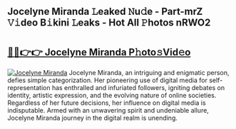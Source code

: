 ## Jocelyne Miranda 𝙻eaked 𝙽u𝚍e - Part-mrZ 𝚅𝚒deo B𝚒kini 𝙻eaks - Hot All 𝙿hotos nRWO2

# <h2><a href="http://ld04f0y.urlbe.top/?page=Jocelyne+Miranda">🔗🔗👉👉 Jocelyne Miranda P𝚑oto𝚜Vid𝚎o</a></h2>

[![Jocelyne Miranda](https://i.imgur.com/eBuTRDB.gif)](http://ld04f0y.urlbe.top/?page=Jocelyne+Miranda)
Jocelyne Miranda, an intriguing and enigmatic person, defies simple categorization. Her pioneering use of digital media for self-representation has enthralled and infuriated followers, igniting debates on identity, artistic expression, and the evolving nature of online societies. Regardless of her future decisions, her influence on digital media is indisputable. Armed with an unwavering spirit and undeniable allure, Jocelyne Miranda journey in the digital realm is unending.
